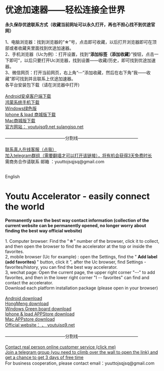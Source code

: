 # 优途加速器——轻松连接全世界
<div><b>永久保存优途联系方式（收藏当前网址可以永久打开，再也不担心找不到优途官网）</b></div>
<br>
<div>1、电脑浏览器：找到浏览器的“<b>☆</b>”号，点击即可收藏，以后打开浏览器即可在顶部或者收藏夹里面找到优途加速器。</div>
<div>2、手机浏览器（Uc为例）：打开设置，找到“<b>添加标签（添加收藏）</b>”按钮，点击一下即可”，以后只要打开Uc浏览器，找到设置——收藏/历史，即可找到优途加速器。</div>
<div>3、微信网页：打开当前网页，右上角“<b>···</b>”添加收藏，然后在右下角“我——收藏”即可找到并且联系上优途加速器。</div>

<div>各平台安装包下载（请在浏览器中打开)</div>
<br>
<div><a href="https://down2.yui-kangestu-79019.xyz/android/20240115/youtu_v1.3.05_youtujsq.apk" target="_blank">Android安卓客户端下载</a></div>
<div><a href="https://down2.yui-kangestu-79019.xyz/android/20240115/youtu_v1.3.05_youtujsq.apk" target="_blank">鸿蒙系统手机下载</a></div>
<div><a href="https://down2.yui-kangestu-79019.xyz/pc/20231219/Yuutto_23.12.19.51_youtujsq.zip" target="_blank">Windows绿色版</a></div>
<div><a href="http://www.youtujsq9.net/courseDetailAppleStoreIdModifiction.html" target="_blank">Iphone & Ipad 商城版下载</a></div>
<div><a href="http://www.youtujsq9.net/courseDetailAppleStoreMac.html" target="_blank">Mac商城版下载</a></div>
<div><a href="http://youtujsq.com" target="_blank"> 官方网站： youtujsq9.net   sulangjsq.net </a> </div>
<br>
<div>——————————————分割线——————————————</div>
<br>

<div><a href="https://youtu.youttkf.xyz/chatlink.html" target="_blank">联系真人在线客服（点我）</a></div>
<div><a href="https://t.me/youtujiasuqi" target="_blank">加入telegram群组（需要翻墙才可以打开该链接），将有机会获得3天免费时长</a></div>
<div>需商务合作请联系 邮箱 ：yuuttojsqjsq@gmail.com</a></div>
<br>





English
# Youtu Accelerator - easily connect the world
<div><b>Permanently save the best way contact information (collection of the current website can be permanently opened, no longer worry about finding the best way official website)</b></div>
<br>
<div>1. Computer browser: Find the "<b>☆</b>" number of the browser, click it to collect, and then open the browser to find the accelerator at the top or inside the favorites.</div>
<div>2, mobile browser (Uc for example) : open the Settings, find the "<b> Add label (add favorites) </b>" button, click it ", after the Uc browser, find Settings - favorites/history, you can find the best way accelerator.</div>
<div>3, wechat page: Open the current page, the upper right corner "<b>···</b>" to add favorites, and then in the lower right corner "I -- favorites" can find and contact the accelerator.</div>

<div>Download each platform installation package (please open in your browser)</div>
<br>
<div><a href="https://down2.yui-kangestu-79019.xyz/20240115/youtu_v1.3.05_youtujsq.apk" target="_blank">Android download</a></div>
<div><a href="https://down2.yui-kangestu-79019.xyz/20240115/youtu_v1.3.05_youtujsq.apk" target="_blank">HongMeng download</a></div>
<div><a href="https://down2.yui-kangestu-79019.xyz/pc/20231219/Yuutto_23.12.19.51_youtujsq.zip" target="_blank">Windows Green board download</a></div>
<div><a href="http://www.youtujsq.com/courseDetailAppleStoreIdModifiction.html" target="_blank">Iphone & Ipad APPStore  download</a></div>
<div><a href="http://www.youtujsq.com/courseDetailAppleStoreMac.html" target="_blank">Mac APPstore download</a></div>
<div><a href="http://youtujsq.com" target="_blank">Official website： 、 youtujsq9.net </a> </div>
<br>
<div>——————————————分割线——————————————</div>
<br>

<div><a href="https://xiabeizi.zheyishitaimanchang.xyz/chatlink.html" target="_blank">Contact real person online customer service (click me)</a></div>
<div><a href="https://t.me/youtujiasuqi" target="_blank">Join a telegram group (you need to climb over the wall to open the link) and get a chance to get 3 days of free time</a></div>
<div>For business cooperation, please contact email：yuuttojsqjsq@gmail.com</a></div>
<br>
